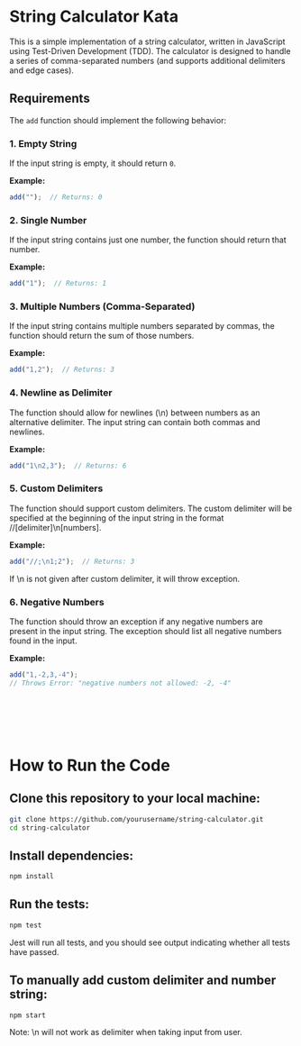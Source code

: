 # String Calculator Kata

This is a simple implementation of a string calculator, written in JavaScript using Test-Driven Development (TDD). The calculator is designed to handle a series of comma-separated numbers (and supports additional delimiters and edge cases).

## Requirements

The `add` function should implement the following behavior:

### 1. **Empty String**  
If the input string is empty, it should return `0`.

**Example:**
```javascript
add("");  // Returns: 0
```

### 2. **Single Number**

If the input string contains just one number, the function should return that number.

**Example:**

```javascript
add("1");  // Returns: 1
```

### 3. **Multiple Numbers (Comma-Separated)**
If the input string contains multiple numbers separated by commas, the function should return the sum of those numbers.

**Example:**

```javascript
add("1,2");  // Returns: 3
```

### 4. **Newline as Delimiter**
The function should allow for newlines (\n) between numbers as an alternative delimiter. The input string can contain both commas and newlines.

**Example:**

```javascript
add("1\n2,3");  // Returns: 6
```

### 5. **Custom Delimiters**
The function should support custom delimiters. The custom delimiter will be specified at the beginning of the input string in the format //[delimiter]\n[numbers].

**Example:**

```javascript
add("//;\n1;2");  // Returns: 3
```
If \n is not given after custom delimiter, it will throw exception.


### 6. **Negative Numbers**
The function should throw an exception if any negative numbers are present in the input string. The exception should list all negative numbers found in the input.

**Example:**

```javascript
add("1,-2,3,-4");  
// Throws Error: "negative numbers not allowed: -2, -4"
```

<br/>
<br/>
<br/>
<br/>

# How to Run the Code

## Clone this repository to your local machine:

```bash
git clone https://github.com/yourusername/string-calculator.git
cd string-calculator
```
## Install dependencies:

```bash
npm install
```

## Run the tests:

```bash
npm test
```
Jest will run all tests, and you should see output indicating whether all tests have passed.

## To manually add custom delimiter and number string:

```bash
npm start
```
Note: \n will not work as delimiter when taking input from user.
